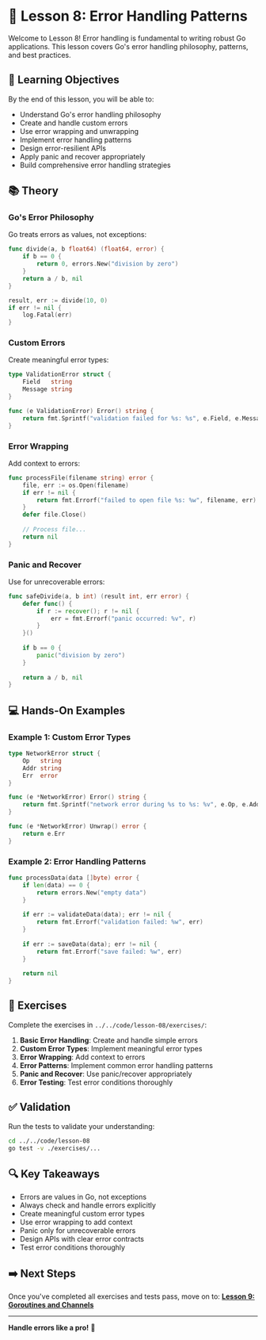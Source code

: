 # 📘 Lesson 8: Error Handling Patterns

Welcome to Lesson 8! Error handling is fundamental to writing robust Go applications. This lesson covers Go's error handling philosophy, patterns, and best practices.

## 🎯 Learning Objectives

By the end of this lesson, you will be able to:
- Understand Go's error handling philosophy
- Create and handle custom errors
- Use error wrapping and unwrapping
- Implement error handling patterns
- Design error-resilient APIs
- Apply panic and recover appropriately
- Build comprehensive error handling strategies

## 📚 Theory

### Go's Error Philosophy

Go treats errors as values, not exceptions:

```go
func divide(a, b float64) (float64, error) {
    if b == 0 {
        return 0, errors.New("division by zero")
    }
    return a / b, nil
}

result, err := divide(10, 0)
if err != nil {
    log.Fatal(err)
}
```

### Custom Errors

Create meaningful error types:

```go
type ValidationError struct {
    Field   string
    Message string
}

func (e ValidationError) Error() string {
    return fmt.Sprintf("validation failed for %s: %s", e.Field, e.Message)
}
```

### Error Wrapping

Add context to errors:

```go
func processFile(filename string) error {
    file, err := os.Open(filename)
    if err != nil {
        return fmt.Errorf("failed to open file %s: %w", filename, err)
    }
    defer file.Close()
    
    // Process file...
    return nil
}
```

### Panic and Recover

Use for unrecoverable errors:

```go
func safeDivide(a, b int) (result int, err error) {
    defer func() {
        if r := recover(); r != nil {
            err = fmt.Errorf("panic occurred: %v", r)
        }
    }()
    
    if b == 0 {
        panic("division by zero")
    }
    
    return a / b, nil
}
```

## 💻 Hands-On Examples

### Example 1: Custom Error Types
```go
type NetworkError struct {
    Op   string
    Addr string
    Err  error
}

func (e *NetworkError) Error() string {
    return fmt.Sprintf("network error during %s to %s: %v", e.Op, e.Addr, e.Err)
}

func (e *NetworkError) Unwrap() error {
    return e.Err
}
```

### Example 2: Error Handling Patterns
```go
func processData(data []byte) error {
    if len(data) == 0 {
        return errors.New("empty data")
    }
    
    if err := validateData(data); err != nil {
        return fmt.Errorf("validation failed: %w", err)
    }
    
    if err := saveData(data); err != nil {
        return fmt.Errorf("save failed: %w", err)
    }
    
    return nil
}
```

## 🧪 Exercises

Complete the exercises in `../../code/lesson-08/exercises/`:

1. **Basic Error Handling**: Create and handle simple errors
2. **Custom Error Types**: Implement meaningful error types
3. **Error Wrapping**: Add context to errors
4. **Error Patterns**: Implement common error handling patterns
5. **Panic and Recover**: Use panic/recover appropriately
6. **Error Testing**: Test error conditions thoroughly

## ✅ Validation

Run the tests to validate your understanding:

```bash
cd ../../code/lesson-08
go test -v ./exercises/...
```

## 🔍 Key Takeaways

- Errors are values in Go, not exceptions
- Always check and handle errors explicitly
- Create meaningful custom error types
- Use error wrapping to add context
- Panic only for unrecoverable errors
- Design APIs with clear error contracts
- Test error conditions thoroughly

## ➡️ Next Steps

Once you've completed all exercises and tests pass, move on to:
**[Lesson 9: Goroutines and Channels](../lesson-09/README.md)**

---

**Handle errors like a pro!** 🚀
